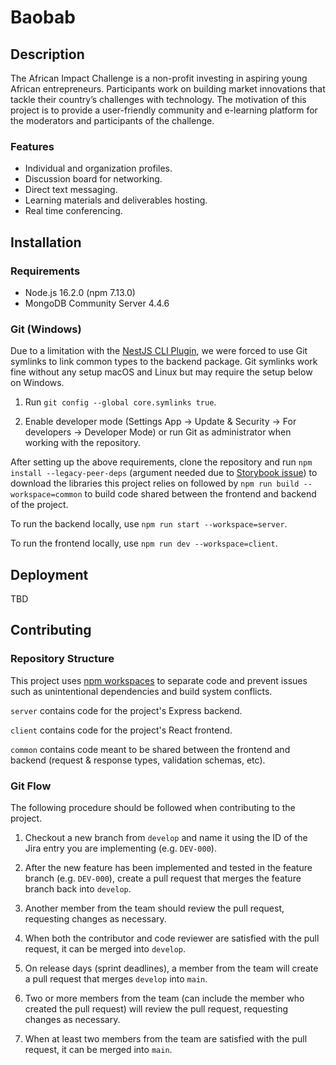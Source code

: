 # Baobab

## Description

The African Impact Challenge is a non-profit investing in aspiring young African 
entrepreneurs. Participants work on building market innovations that tackle 
their country’s challenges with technology. The motivation of this project is to 
provide a user-friendly community and e-learning platform for the moderators and 
participants of the challenge.

### Features

- Individual and organization profiles.
- Discussion board for networking.
- Direct text messaging.
- Learning materials and deliverables hosting.
- Real time conferencing.

## Installation

### Requirements

- Node.js 16.2.0 (npm 7.13.0)
- MongoDB Community Server 4.4.6

### Git (Windows)

Due to a limitation with the 
[NestJS CLI Plugin](https://docs.nestjs.com/openapi/cli-plugin), we were forced 
to use Git symlinks to link common types to the backend package. Git symlinks 
work fine without any setup macOS and Linux but may require the setup below on 
Windows.

1. Run `git config --global core.symlinks true`.

2. Enable developer mode (Settings App &#8594; Update & Security &#8594; 
For developers &#8594; Developer Mode) or run Git as administrator when working 
with the repository.

After setting up the above requirements, clone the repository and run
`npm install --legacy-peer-deps` (argument needed due to 
[Storybook issue](https://github.com/storybookjs/storybook/issues/12983)) to 
download the libraries this project relies on followed by 
`npm run build --workspace=common` to build code shared between the frontend and 
backend of the project.

To run the backend locally, use `npm run start --workspace=server`.

To run the frontend locally, use `npm run dev --workspace=client`.

## Deployment

TBD

## Contributing

### Repository Structure

This project uses
[npm workspaces](https://docs.npmjs.com/cli/v7/using-npm/workspaces) to separate
code and prevent issues such as unintentional dependencies and build system
conflicts.

`server` contains code for the project's Express backend.

`client` contains code for the project's React frontend.

`common` contains code meant to be shared between the frontend and backend
(request & response types, validation schemas, etc).

### Git Flow

The following procedure should be followed when contributing to the project.

1. Checkout a new branch from `develop` and name it using the ID of the Jira
   entry you are implementing (e.g. `DEV-000`).

2. After the new feature has been implemented and tested in the feature branch
   (e.g. `DEV-000`), create a pull request that merges the feature branch back
   into `develop`.

3. Another member from the team should review the pull request, requesting
   changes as necessary.

4. When both the contributor and code reviewer are satisfied with the pull
   request, it can be merged into `develop`.
   
5. On release days (sprint deadlines), a member from the team will create a pull 
   request that merges `develop` into `main`.
   
6. Two or more members from the team (can include the member who created the 
   pull request) will review the pull request, requesting changes as necessary.
   
7. When at least two members from the team are satisfied with the pull request, 
   it can be merged into `main`.